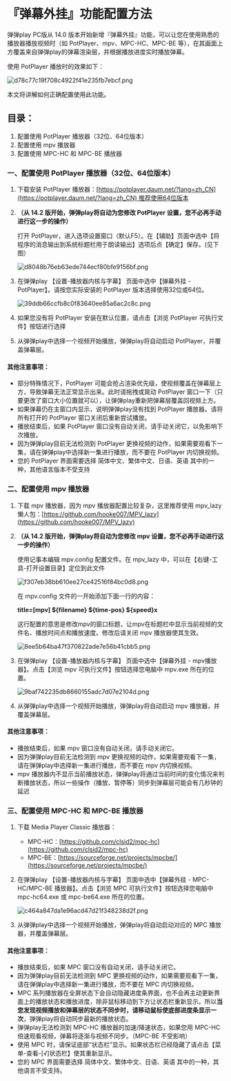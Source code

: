 # 『弹幕外挂』功能配置方法

弹弹play PC版从 14.0 版本开始新增『弹幕外挂』功能，可以让您在使用熟悉的播放器播放视频时（如 PotPlayer、mpv、MPC-HC、MPC-BE 等），在其画面上方覆盖来自弹弹play的弹幕渲染层，并根据播放进度实时播放弹幕。

使用 PotPlayer 播放时的效果如下：

![d78c77c19f708c4922f41e235fb7ebcf.png](https://txc.gtimg.com/data/104929/2023/0702/d78c77c19f708c4922f41e235fb7ebcf.png)

本文将讲解如何正确配置使用此功能。

## 目录：

1. 配置使用 PotPlayer 播放器（32位、64位版本）
2. 配置使用 mpv 播放器
3. 配置使用 MPC-HC 和 MPC-BE 播放器

### 一、配置使用 PotPlayer 播放器（32位、64位版本）

1. 下载安装 PotPlayer 播放器：[https://potplayer.daum.net/?lang=zh_CN](https://potplayer.daum.net/?lang=zh_CN) 推荐使用64位版本

2. **（从 14.2 版开始，弹弹play将自动为您修改 PotPlayer 设置，您不必再手动进行这一步的操作）**

   打开 PotPlayer，进入选项设置窗口（默认F5）。在【辅助】页面中选中【将程序的消息输出到系统标题栏用于朗读输出】选项后点【确定】保存。(见下图）

   ![d8048b76eb63ede744ecf80bfe9156bf.png](https://txc.gtimg.com/data/104929/2023/0701/d8048b76eb63ede744ecf80bfe9156bf.png)

3. 在弹弹play 【设置-播放器内核与字幕】 页面中选中【弹幕外挂 - PotPlayer】。请按您实际安装的 PotPlayer 版本选择使用32位或64位。

   ![39ddb66ccfb8c0f83640ee85a6ac2c8c.png](https://txc.gtimg.com/data/104929/2023/1014/39ddb66ccfb8c0f83640ee85a6ac2c8c.png)

4. 如果您没有将 PotPlayer 安装在默认位置，请点击【浏览 PotPlayer 可执行文件】按钮进行选择

5. 从弹弹play中选择一个视频开始播放，弹弹play将自动启动 PotPlayer，并覆盖弹幕层。

#### 其他注意事项：

- 部分特殊情况下，PotPlayer 可能会抢占渲染优先级，使视频覆盖在弹幕层上方，导致弹幕无法正常显示出来。此时请拖拽或晃动 PotPlayer 窗口一下（只要更改了窗口大小位置就可以），让弹弹play重新把弹幕层覆盖回视频上方。
- 如果弹幕仍在主窗口内显示，说明弹弹play没有找到 PotPlayer 播放器。请将所有打开的 PotPlayer 窗口关闭后重新尝试播放。
- 播放结束后，如果 PotPlayer 窗口没有自动关闭，请手动关闭它，以免影响下次播放。
- 因为弹弹play目前无法检测到 PotPlayer 更换视频的动作，如果需要观看下一集，请在弹弹play中选择新一集进行播放，而不要在 PotPlayer 内切换视频。
- 您的 PotPlayer 界面需要选择 简体中文、繁体中文、日语、英语 其中的一种，其他语言版本不受支持

### 二、配置使用 mpv 播放器

1. 下载 mpv 播放器，因为 mpv 播放器配置比较复杂，这里推荐使用 mpv_lazy 懒人包：[https://github.com/hooke007/MPV_lazy](https://github.com/hooke007/MPV_lazy)

2. **（从 14.2 版开始，弹弹play将自动为您修改 mpv 设置，您不必再手动进行这一步的操作）**

   使用记事本编辑 mpv.config 配置文件。在 mpv_lazy 中，可以在【右键-工具-打开设置目录】定位到此文件

   ![f307eb38bb610ee27ce42516f84bc0d8.png](https://txc.gtimg.com/data/104929/2023/0702/f307eb38bb610ee27ce42516f84bc0d8.png)

   在 mpv.config 文件的一开始添加下面一行的内容：

   **title=[mpv] ${filename} ${time-pos} ${speed}x**

   这行配置的意思是修改mpv的窗口标题，让mpv在标题栏中显示当前视频的文件名、播放时间点和播放速度。修改后请关闭 mpv 播放器使其生效。

   ![8ee5b64ba47f370822ade7e56b41cbb5.png](https://txc.gtimg.com/data/104929/2023/0915/8ee5b64ba47f370822ade7e56b41cbb5.png)

3. 在弹弹play 【设置-播放器内核与字幕】 页面中选中【弹幕外挂 - mpv播放器】。点击【浏览 mpv 可执行文件】按钮选择您电脑中 mpv.exe 所在的位置。

   ![9baf742235db8660155adc7d07e2104d.png](https://txc.gtimg.com/data/104929/2023/0702/9baf742235db8660155adc7d07e2104d.png)

4. 从弹弹play中选择一个视频开始播放，弹弹play将自动启动 mpv 播放器，并覆盖弹幕层。

#### 其他注意事项：

- 播放结束后，如果 mpv 窗口没有自动关闭，请手动关闭它。
- 因为弹弹play目前无法检测到 mpv 更换视频的动作，如果需要观看下一集，请在弹弹play中选择新一集进行播放，而不要在 mpv 内切换视频。
- mpv 播放器内不显示当前播放状态，弹弹play将通过当前时间的变化情况来判断播放状态，所以一些操作（播放、暂停等）同步到弹幕层可能会有几秒钟的延迟

### 三、配置使用 MPC-HC 和 MPC-BE 播放器

1. 下载 Media Player Classic 播放器：
   - MPC-HC：[https://github.com/clsid2/mpc-hc](https://github.com/clsid2/mpc-hc)
   - MPC-BE：[https://sourceforge.net/projects/mpcbe/](https://sourceforge.net/projects/mpcbe/)

2. 在弹弹play 【设置-播放器内核与字幕】 页面中选中【弹幕外挂 - MPC-HC/MPC-BE 播放器】。点击【浏览 MPC 可执行文件】按钮选择您电脑中 mpc-hc64.exe 或 mpc-be64.exe 所在的位置。

   ![c464a847da1e96acd47d21f348238d2f.png](https://txc.gtimg.com/data/104929/2023/1014/c464a847da1e96acd47d21f348238d2f.png)

3. 从弹弹play中选择一个视频开始播放，弹弹play将自动启动对应的 MPC 播放器，并覆盖弹幕层。

#### 其他注意事项：

- 播放结束后，如果 MPC 窗口没有自动关闭，请手动关闭它。
- 因为弹弹play目前无法检测到 MPC 更换视频的动作，如果需要观看下一集，请在弹弹play中选择新一集进行播放，而不要在 MPC 内切换视频。
- MPC 系列播放器在全屏状态下会自动隐藏进度条界面，也不会再主动更新界面上的播放状态和播放进度，除非鼠标移动到下方让状态栏重新显示。所以**当您发现视频播放和弹幕层的状态不同步时，请移动鼠标使底部进度条显示一次**，弹弹play将自动同步最新的播放状态。
- 弹弹play无法检测到 MPC-HC 播放器的加速/降速状态，如果您用 MPC-HC 倍速观看视频，弹幕将逐渐与视频不同步。（MPC-BE 不受影响）
- 使用 MPC 时，请保证底部“状态栏”显示。如果状态栏已经隐藏了请点击【菜单-查看-[√]状态栏】使其重新显示。
- 您的 MPC 界面需要选择 简体中文、繁体中文、日语、英语 其中的一种，其他语言不受支持。
